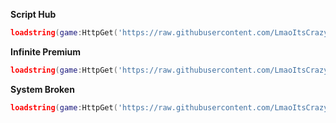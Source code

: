 **Script Hub**
```lua
loadstring(game:HttpGet('https://raw.githubusercontent.com/LmaoItsCrazyBro/new_main/refs/heads/main/total_main.lua'))()
```

**Infinite Premium**
```lua
loadstring(game:HttpGet('https://raw.githubusercontent.com/LmaoItsCrazyBro/new_main/refs/heads/main/Infinite_Premium.lua'))()
```

**System Broken**
```lua
loadstring(game:HttpGet('https://raw.githubusercontent.com/LmaoItsCrazyBro/new_main/refs/heads/main/System_Broken.lua'))()
```
